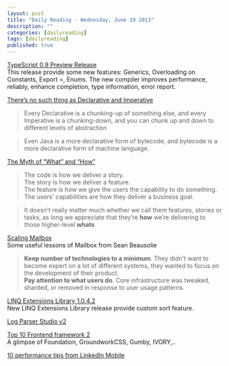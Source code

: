 ```yaml
---
layout: post
title: "Daily Reading - Wednesday, June 19 2013"
description: ""
categories: [dailyreading]
tags: [dailyreading]
published: true
---
```

[TypeScript 0.9 Preview Release](http://blogs.msdn.com/b/typescript/archive/2013/06/18/announcing-typescript-0-9.aspx)  
This release provide some new features: Generics, Overloading on Constants, Export =, Enums. The new compiler improves performance, reliably, enhance completion, type information, error report.

<!--break-->

[There’s no such thing as Declarative and Imperative](http://lizkeogh.com/2013/06/17/theres-no-such-thing-as-declarative-and-imperative/)   
> Every Declarative is a chunking-up of something else, and every Imperative is a chunking-down, and you can chunk up and down to different levels of abstraction

> Even Java is a more declarative form of bytecode, and bytecode is a more declarative form of machine language.

[The Myth of “What” and “How”](http://lizkeogh.com/2012/03/05/the-myth-of-what-and-how/)  
> The code is how we deliver a story.  
The story is how we deliver a feature.  
The feature is how we give the users the capability to do something.  
The users’ capabilities are how they deliver a business goal.

> It doesn’t really matter much whether we call them features, stories or tasks, as long we appreciate that they’re __how__ we’re delivering to those higher-level __whats__

[Scaling Mailbox](http://highscalability.com/blog/2013/6/18/scaling-mailbox-from-0-to-one-million-users-in-6-weeks-and-1.html)  
Some useful lessons of Mailbox from Sean Beausolie
> __Keep number of technologies to a minimum__. They didn't want to become expert on a lot of different systems, they wanted to focus on the development of their product.   
__Pay attention to what users do__. Core infrastructure was tweaked, sharded, or removed in response to user usage patterns. 

[LINQ Extensions Library 1.0.4.2](http://linqlib.codeplex.com/)  
New LINQ Extensions Library release provide custom sort feature.

[Log Parser Studio v2](http://gallery.technet.microsoft.com/Log-Parser-Studio-cd458765)

[Top 10 Frontend framework 2](http://www.sitepoint.com/top-10-front-end-development-frameworks-part-2)  
A glimpse of Foundation, GroundworkCSS, Gumby, IVORY,..

[10 performance tips from LinkedIn Mobile ](http://engineering.linkedin.com/nodejs/blazing-fast-nodejs-10-performance-tips-linkedin-mobile)  


